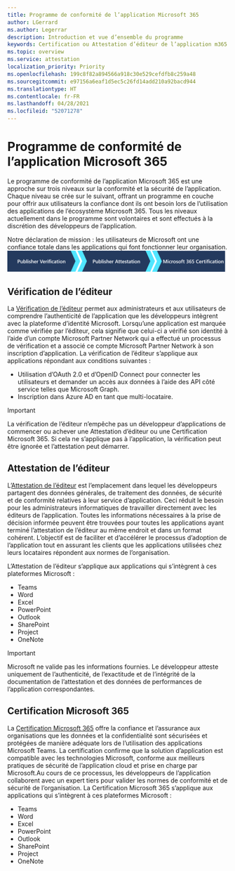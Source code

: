 ```yaml
---
title: Programme de conformité de l’application Microsoft 365
author: LGerrard
ms.author: Legerrar
description: Introduction et vue d’ensemble du programme
keywords: Certification ou Attestation d’éditeur de l’application m365 Microsoft 365
ms.topic: overview
ms.service: attestation
localization_priority: Priority
ms.openlocfilehash: 199c8f82a894566a918c30e529cefdfb8c259a48
ms.sourcegitcommit: e97156a6eaf1d5ec5c26fd14add210a92bacd944
ms.translationtype: HT
ms.contentlocale: fr-FR
ms.lasthandoff: 04/28/2021
ms.locfileid: "52071278"
---
```

# <a name="microsoft-365-app-compliance-program"></a>Programme de conformité de l’application Microsoft 365

Le programme de conformité de l’application Microsoft 365 est une approche sur trois niveaux sur la conformité et la sécurité de l’application. Chaque niveau se crée sur le suivant, offrant un programme en couche pour offrir aux utilisateurs la confiance dont ils ont besoin lors de l’utilisation des applications de l’écosystème Microsoft 365. Tous les niveaux actuellement dans le programme sont volontaires et sont effectués à la discrétion des développeurs de l’application. 

Notre déclaration de mission : les utilisateurs de Microsoft ont une confiance totale dans les applications qui font fonctionner leur organisation.
  ![Approche à trois niveaux vers la conformité de l’application](media/Microsoft-App-Compliance-Overview.png) 

## <a name="publisher-verification"></a>Vérification de l’éditeur

La [Vérification de l’éditeur](https://docs.microsoft.com/azure/active-directory/develop/publisher-verification-overview) permet aux administrateurs et aux utilisateurs de comprendre l’authenticité de l’application que les développeurs intègrent avec la plateforme d’identité Microsoft. Lorsqu’une application est marquée comme vérifiée par l’éditeur, cela signifie que celui-ci a vérifié son identité à l’aide d’un compte Microsoft Partner Network qui a effectué un processus de vérification et a associé ce compte Microsoft Partner Network à son inscription d’application.
La vérification de l’éditeur s’applique aux applications répondant aux conditions suivantes :  
- Utilisation d’OAuth 2.0 et d’OpenID Connect pour connecter les utilisateurs et demander un accès aux données à l’aide des API côté service telles que Microsoft Graph. 
- Inscription dans Azure AD en tant que multi-locataire.  

> [!IMPORTANT]
> La vérification de l’éditeur n’empêche pas un développeur d’applications de commencer ou achever une Attestation d’éditeur ou une Certification Microsoft 365. Si cela ne s’applique pas à l’application, la vérification peut être ignorée et l’attestation peut démarrer.

## <a name="publisher-attestation"></a>Attestation de l’éditeur

L’[Attestation de l’éditeur](https://docs.microsoft.com/microsoft-365-app-certification/docs/enterprise-app-attestation-guide) est l’emplacement dans lequel les développeurs partagent des données générales, de traitement des données, de sécurité et de conformité relatives à leur service d’application. Ceci réduit le besoin pour les administrateurs informatiques de travailler directement avec les éditeurs de l’application. Toutes les informations nécessaires à la prise de décision informée peuvent être trouvées pour toutes les applications ayant terminé l’attestation de l’éditeur au même endroit et dans un format cohérent. L’objectif est de faciliter et d’accélérer le processus d’adoption de l’application tout en assurant les clients que les applications utilisées chez leurs locataires répondent aux normes de l’organisation.

L’Attestation de l’éditeur s’applique aux applications qui s’intègrent à ces plateformes Microsoft :
-   Teams
-   Word
-   Excel
-   PowerPoint 
-   Outlook
- SharePoint
- Project
- OneNote

> [!IMPORTANT]
> Microsoft ne valide pas les informations fournies. Le développeur atteste uniquement de l’authenticité, de l’exactitude et de l’intégrité de la documentation de l’attestation et des données de performances de l’application correspondantes. 

## <a name="microsoft-365-certification"></a>Certification Microsoft 365
La [Certification Microsoft 365](https://docs.microsoft.com/microsoft-365-app-certification/docs/enterprise-app-certification-guide) offre la confiance et l’assurance aux organisations que les données et la confidentialité sont sécurisées et protégées de manière adéquate lors de l’utilisation des applications Microsoft Teams. La certification confirme que la solution d’application est compatible avec les technologies Microsoft, conforme aux meilleurs pratiques de sécurité de l’application cloud et prise en charge par Microsoft.Au cours de ce processus, les développeurs de l’application collaborent avec un expert tiers pour valider les normes de conformité et de sécurité de l’organisation. La Certification Microsoft 365 s’applique aux applications qui s’intègrent à ces plateformes Microsoft :

-   Teams
-   Word
-   Excel
-   PowerPoint 
-   Outlook
- SharePoint
- Project
- OneNote
